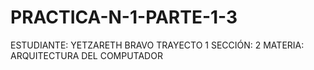 # PRACTICA-N-1-PARTE-1-3
ESTUDIANTE: YETZARETH BRAVO  TRAYECTO 1 SECCIÓN: 2  MATERIA: ARQUITECTURA DEL COMPUTADOR
